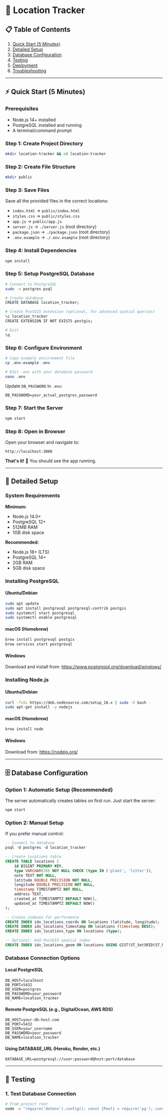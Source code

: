 # 🚀 Location Tracker

## 📋 Table of Contents
1. [Quick Start (5 Minutes)](#quick-start)
2. [Detailed Setup](#detailed-setup)
3. [Database Configuration](#database-configuration)
4. [Testing](#testing)
5. [Deployment](#deployment)
6. [Troubleshooting](#troubleshooting)

---

## ⚡ Quick Start (5 Minutes)

### Prerequisites
- Node.js 14+ installed
- PostgreSQL installed and running
- A terminal/command prompt

### Step 1: Create Project Directory
```bash
mkdir location-tracker && cd location-tracker
```

### Step 2: Create File Structure
```bash
mkdir public
```

### Step 3: Save Files
Save all the provided files in the correct locations:
- `index.html` → `public/index.html`
- `styles.css` → `public/styles.css`
- `app.js` → `public/app.js`
- `server.js` → `./server.js` (root directory)
- `package.json` → `./package.json` (root directory)
- `.env.example` → `./.env.example` (root directory)

### Step 4: Install Dependencies
```bash
npm install
```

### Step 5: Setup PostgreSQL Database
```bash
# Connect to PostgreSQL
sudo -u postgres psql

# Create database
CREATE DATABASE location_tracker;

# Create PostGIS extension (optional, for advanced spatial queries)
\c location_tracker
CREATE EXTENSION IF NOT EXISTS postgis;

# Exit
\q
```

### Step 6: Configure Environment
```bash
# Copy example environment file
cp .env.example .env

# Edit .env with your database password
nano .env
```

Update `DB_PASSWORD` in `.env`:
```
DB_PASSWORD=your_actual_postgres_password
```

### Step 7: Start the Server
```bash
npm start
```

### Step 8: Open in Browser
Open your browser and navigate to:
```
http://localhost:3000
```

**That's it!** 🎉 You should see the app running.

---

## 📖 Detailed Setup

### System Requirements

**Minimum:**
- Node.js 14.0+
- PostgreSQL 12+
- 512MB RAM
- 1GB disk space

**Recommended:**
- Node.js 18+ (LTS)
- PostgreSQL 14+
- 2GB RAM
- 5GB disk space

### Installing PostgreSQL

#### Ubuntu/Debian
```bash
sudo apt update
sudo apt install postgresql postgresql-contrib postgis
sudo systemctl start postgresql
sudo systemctl enable postgresql
```

#### macOS (Homebrew)
```bash
brew install postgresql postgis
brew services start postgresql
```

#### Windows
Download and install from: https://www.postgresql.org/download/windows/

### Installing Node.js

#### Ubuntu/Debian
```bash
curl -fsSL https://deb.nodesource.com/setup_18.x | sudo -E bash -
sudo apt-get install -y nodejs
```

#### macOS (Homebrew)
```bash
brew install node
```

#### Windows
Download from: https://nodejs.org/

---

## 🗄️ Database Configuration

### Option 1: Automatic Setup (Recommended)
The server automatically creates tables on first run. Just start the server:
```bash
npm start
```

### Option 2: Manual Setup
If you prefer manual control:

```sql
-- Connect to database
psql -U postgres -d location_tracker

-- Create locations table
CREATE TABLE locations (
    id BIGINT PRIMARY KEY,
    type VARCHAR(20) NOT NULL CHECK (type IN ('plant', 'litter')),
    note TEXT NOT NULL,
    latitude DOUBLE PRECISION NOT NULL,
    longitude DOUBLE PRECISION NOT NULL,
    timestamp TIMESTAMPTZ NOT NULL,
    address TEXT,
    created_at TIMESTAMPTZ DEFAULT NOW(),
    updated_at TIMESTAMPTZ DEFAULT NOW()
);

-- Create indexes for performance
CREATE INDEX idx_locations_coords ON locations (latitude, longitude);
CREATE INDEX idx_locations_timestamp ON locations (timestamp DESC);
CREATE INDEX idx_locations_type ON locations (type);

-- Optional: Add PostGIS spatial index
CREATE INDEX idx_locations_geom ON locations USING GIST(ST_SetSRID(ST_MakePoint(longitude, latitude), 4326));
```

### Database Connection Options

#### Local PostgreSQL
```env
DB_HOST=localhost
DB_PORT=5432
DB_USER=postgres
DB_PASSWORD=your_password
DB_NAME=location_tracker
```

#### Remote PostgreSQL (e.g., DigitalOcean, AWS RDS)
```env
DB_HOST=your-db-host.com
DB_PORT=5432
DB_USER=your_username
DB_PASSWORD=your_password
DB_NAME=location_tracker
```

#### Using DATABASE_URL (Heroku, Render, etc.)
```env
DATABASE_URL=postgresql://user:password@host:port/database
```

---

## 🧪 Testing

### 1. Test Database Connection
```bash
# From project root
node -e "require('dotenv').config(); const {Pool} = require('pg'); const pool = new Pool({host: process.env.DB_HOST, port: process.env.DB_PORT, database: process.
